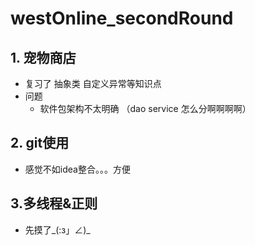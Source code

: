 # westOnline_secondRound
## 1. 宠物商店
- 复习了 抽象类 自定义异常等知识点
- 问题
  - 软件包架构不太明确 （dao service 怎么分啊啊啊啊）
  
## 2. git使用
- 感觉不如idea整合。。。方便

## 3.多线程&正则
- 先摸了_(:з」∠)_

